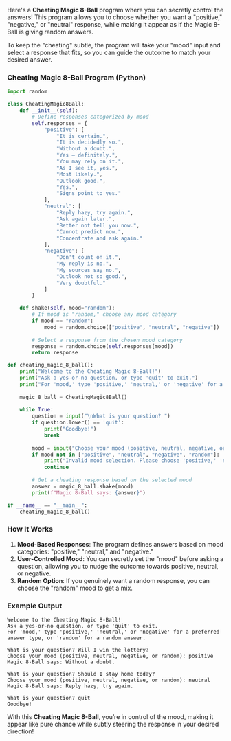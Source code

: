Here's a **Cheating Magic 8-Ball** program where you can secretly control the answers! This program allows you to choose whether you want a "positive," "negative," or "neutral" response, while making it appear as if the Magic 8-Ball is giving random answers. 

To keep the "cheating" subtle, the program will take your "mood" input and select a response that fits, so you can guide the outcome to match your desired answer.

### Cheating Magic 8-Ball Program (Python)

```python
import random

class CheatingMagic8Ball:
    def __init__(self):
        # Define responses categorized by mood
        self.responses = {
            "positive": [
                "It is certain.",
                "It is decidedly so.",
                "Without a doubt.",
                "Yes – definitely.",
                "You may rely on it.",
                "As I see it, yes.",
                "Most likely.",
                "Outlook good.",
                "Yes.",
                "Signs point to yes."
            ],
            "neutral": [
                "Reply hazy, try again.",
                "Ask again later.",
                "Better not tell you now.",
                "Cannot predict now.",
                "Concentrate and ask again."
            ],
            "negative": [
                "Don't count on it.",
                "My reply is no.",
                "My sources say no.",
                "Outlook not so good.",
                "Very doubtful."
            ]
        }

    def shake(self, mood="random"):
        # If mood is "random," choose any mood category
        if mood == "random":
            mood = random.choice(["positive", "neutral", "negative"])
        
        # Select a response from the chosen mood category
        response = random.choice(self.responses[mood])
        return response

def cheating_magic_8_ball():
    print("Welcome to the Cheating Magic 8-Ball!")
    print("Ask a yes-or-no question, or type 'quit' to exit.")
    print("For 'mood,' type 'positive,' 'neutral,' or 'negative' for a preferred answer type, or 'random' for a random answer.")
    
    magic_8_ball = CheatingMagic8Ball()
    
    while True:
        question = input("\nWhat is your question? ")
        if question.lower() == 'quit':
            print("Goodbye!")
            break
        
        mood = input("Choose your mood (positive, neutral, negative, or random): ").lower()
        if mood not in ["positive", "neutral", "negative", "random"]:
            print("Invalid mood selection. Please choose 'positive,' 'neutral,' 'negative,' or 'random'.")
            continue
        
        # Get a cheating response based on the selected mood
        answer = magic_8_ball.shake(mood)
        print(f"Magic 8-Ball says: {answer}")

if __name__ == "__main__":
    cheating_magic_8_ball()
```

### How It Works

1. **Mood-Based Responses**: The program defines answers based on mood categories: "positive," "neutral," and "negative."
2. **User-Controlled Mood**: You can secretly set the "mood" before asking a question, allowing you to nudge the outcome towards positive, neutral, or negative.
3. **Random Option**: If you genuinely want a random response, you can choose the "random" mood to get a mix.

### Example Output

```text
Welcome to the Cheating Magic 8-Ball!
Ask a yes-or-no question, or type 'quit' to exit.
For 'mood,' type 'positive,' 'neutral,' or 'negative' for a preferred answer type, or 'random' for a random answer.

What is your question? Will I win the lottery?
Choose your mood (positive, neutral, negative, or random): positive
Magic 8-Ball says: Without a doubt.

What is your question? Should I stay home today?
Choose your mood (positive, neutral, negative, or random): neutral
Magic 8-Ball says: Reply hazy, try again.

What is your question? quit
Goodbye!
```

With this **Cheating Magic 8-Ball**, you’re in control of the mood, making it appear like pure chance while subtly steering the response in your desired direction!
